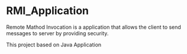# RMI_Application
 Remote Mathod Invocation is a application that allows the client to send messages to server by  providing security.

 This project based on Java Application
